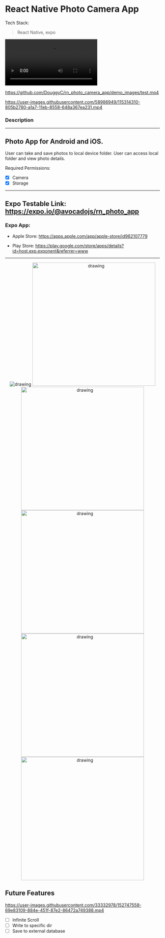 # React Native Photo Camera App

Tech Stack:

> React Native, expo

<video src='demo_images/test.mp4'></video>

https://github.com/DouggyC/rn_photo_camera_app/demo_images/test.mp4

https://user-images.githubusercontent.com/58986949/115314310-805b2780-a1a7-11eb-8558-648a367ea231.mp4

### Description

<hr>

## Photo App for Android and iOS.

User can take and save photos to local device folder.
User can access local folder and view photo details.

Required Permissions:

- [x] Camera
- [x] Storage

<hr />

## Expo Testable Link: https://expo.io/@avocadojs/rn_photo_app

### Expo App:

- Apple Store: https://apps.apple.com/app/apple-store/id982107779

- Play Store: https://play.google.com/store/apps/details?id=host.exp.exponent&referrer=www

<hr>

<div align="center">
  <img src="demo_images/1.gif" alt="drawing" />
  <img src="demo_images/2.png" alt="drawing" width="400"/>
  <img src="demo_images/3.png" alt="drawing" width="400"/>
  <img src="demo_images/4.jpg" alt="drawing" width="400"/>
  <img src="demo_images/5.jpg" alt="drawing" width="400"/>
  <img src="demo_images/6.jpg" alt="drawing" width="400"/>
</div>

## Future Features


https://user-images.githubusercontent.com/33332978/152747558-69e83109-884e-451f-87e2-86472a749388.mp4


- [ ] Infinite Scroll
- [ ] Write to specific dir
- [ ] Save to external database
